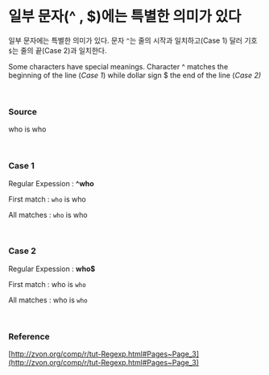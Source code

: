 # 일부 문자(^ , $)에는 특별한 의미가 있다

일부 문자에는 특별한 의미가 있다. 문자 `^`는 줄의 시작과 일치하고(Case 1) 달러 기호 `$`는 줄의 끝(Case 2)과 일치한다.

Some characters have special meanings. Character ^ matches the beginning of the line (*Case 1*) while dollar sign $ the end of the line (*Case 2)*

<br>

### Source

who is who

<br>

### Case 1
Regular Expession : **^who**

First match : `who` is who

All matches : `who` is who

<br>

### Case 2
Regular Expession : **who$**

First match : who is `who`

All matches : who is `who`

<br>

### Reference
[http://zvon.org/comp/r/tut-Regexp.html#Pages~Page_3](http://zvon.org/comp/r/tut-Regexp.html#Pages~Page_3)
